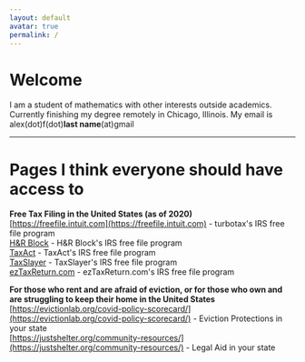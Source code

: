 ```yaml
---
layout: default
avatar: true
permalink: /
---
```

# Welcome
I am a student of mathematics with other interests outside academics. 
Currently finishing my degree remotely in Chicago, Illinois. My email is alex(dot)f(dot)**last name**(at)gmail

---
# Pages I think everyone should have access to

**Free Tax Filing in the United States (as of 2020)**    
[https://freefile.intuit.com](https://freefile.intuit.com) - turbotax's IRS free file program    
[H&R Block](https://bit.ly/383J7x7) - H&R Block's IRS free file program    
[TaxAct](https://bit.ly/3i7U8lu) - TaxAct's IRS free file program    
[TaxSlayer](https://bit.ly/385r09W) - TaxSlayer's IRS free file program     
[ezTaxReturn.com](https://bit.ly/2YEwXaZ) - ezTaxReturn.com's IRS free file program    

**For those who rent and are afraid of eviction, or for those who own and are struggling to keep their home in the United States**    
[https://evictionlab.org/covid-policy-scorecard/](https://evictionlab.org/covid-policy-scorecard/) - Eviction Protections in your state    
[https://justshelter.org/community-resources/](https://justshelter.org/community-resources/) - Legal Aid in your state    
